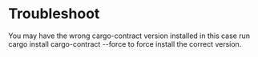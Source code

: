 # Troubleshoot

You may have the wrong cargo-contract version installed in this case run cargo install cargo-contract --force to force install the correct version.
